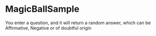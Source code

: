 # MagicBallSample
You enter a question, and it will return a random answer, which can be Affirmative, Negative or of doubtful origin
